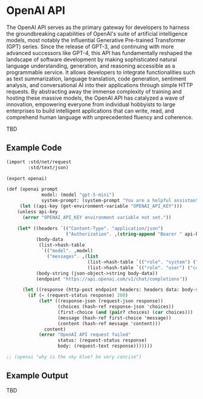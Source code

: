 # OpenAI API

The OpenAI API serves as the primary gateway for developers to harness the groundbreaking capabilities of OpenAI's suite of artificial intelligence models, most notably the influential Generative Pre-trained Transformer (GPT) series. Since the release of GPT-3, and continuing with more advanced successors like GPT-4, this API has fundamentally reshaped the landscape of software development by making sophisticated natural language understanding, generation, and reasoning accessible as a programmable service. It allows developers to integrate functionalities such as text summarization, language translation, code generation, sentiment analysis, and conversational AI into their applications through simple HTTP requests. By abstracting away the immense complexity of training and hosting these massive models, the OpenAI API has catalyzed a wave of innovation, empowering everyone from individual hobbyists to large enterprises to build intelligent applications that can write, read, and comprehend human language with unprecedented fluency and coherence.

TBD

## Example Code

```scheme
(import :std/net/request
        :std/text/json)

(export openai)

(def (openai prompt
             model: (model "gpt-5-mini")
             system-prompt: (system-prompt "You are a helpful assistant."))
     (let ((api-key (get-environment-variable "OPENAI_API_KEY")))
    (unless api-key
      (error "OPENAI_API_KEY environment variable not set."))

    (let* ((headers `(("Content-Type". "application/json")
                      ("Authorization". ,(string-append "Bearer " api-key))))
           (body-data
            (list->hash-table
             `(("model". ,model)
               ("messages". ,(list
                              (list->hash-table `(("role". "system") ("content". ,system-prompt)))
                              (list->hash-table `(("role". "user") ("content". ,prompt))))))))
           (body-string (json-object->string body-data))
           (endpoint "https://api.openai.com/v1/chat/completions"))

      (let ((response (http-post endpoint headers: headers data: body-string)))
        (if (= (request-status response) 200)
            (let* ((response-json (request-json response))
                   (choices (hash-ref response-json 'choices))
                   (first-choice (and (pair? choices) (car choices)))
                   (message (hash-ref first-choice 'message))
                   (content (hash-ref message 'content)))
              content)
            (error "OpenAI API request failed"
                   status: (request-status response)
                   body: (request-text response)))))))

;; (openai "why is the sky blue? be very concise")
```

## Example Output

TBD

